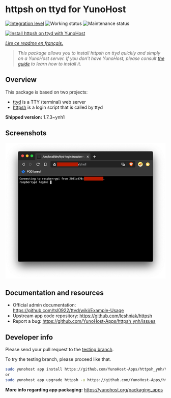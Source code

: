 <!--
N.B.: This README was automatically generated by https://github.com/YunoHost/apps/tree/master/tools/README-generator
It shall NOT be edited by hand.
-->

# httpsh on ttyd for YunoHost

[![Integration level](https://dash.yunohost.org/integration/httpsh.svg)](https://dash.yunohost.org/appci/app/httpsh) ![Working status](https://ci-apps.yunohost.org/ci/badges/httpsh.status.svg) ![Maintenance status](https://ci-apps.yunohost.org/ci/badges/httpsh.maintain.svg)

[![Install httpsh on ttyd with YunoHost](https://install-app.yunohost.org/install-with-yunohost.svg)](https://install-app.yunohost.org/?app=httpsh)

*[Lire ce readme en français.](./README_fr.md)*

> *This package allows you to install httpsh on ttyd quickly and simply on a YunoHost server.
If you don't have YunoHost, please consult [the guide](https://yunohost.org/#/install) to learn how to install it.*

## Overview

This package is based on two projects:

* [ttyd](https://tsl0922.github.io/ttyd) is a TTY (terminal) web server
* [httpsh](https://github.com/leshniak/httpsh) is a login script that is called by ttyd


**Shipped version:** 1.7.3~ynh1

## Screenshots

![Screenshot of httpsh on ttyd](./doc/screenshots/httpsh.png)

## Documentation and resources

* Official admin documentation: <https://github.com/tsl0922/ttyd/wiki/Example-Usage>
* Upstream app code repository: <https://github.com/leshniak/httpsh>
* Report a bug: <https://github.com/YunoHost-Apps/httpsh_ynh/issues>

## Developer info

Please send your pull request to the [testing branch](https://github.com/YunoHost-Apps/httpsh_ynh/tree/testing).

To try the testing branch, please proceed like that.

``` bash
sudo yunohost app install https://github.com/YunoHost-Apps/httpsh_ynh/tree/testing --debug
or
sudo yunohost app upgrade httpsh -u https://github.com/YunoHost-Apps/httpsh_ynh/tree/testing --debug
```

**More info regarding app packaging:** <https://yunohost.org/packaging_apps>
